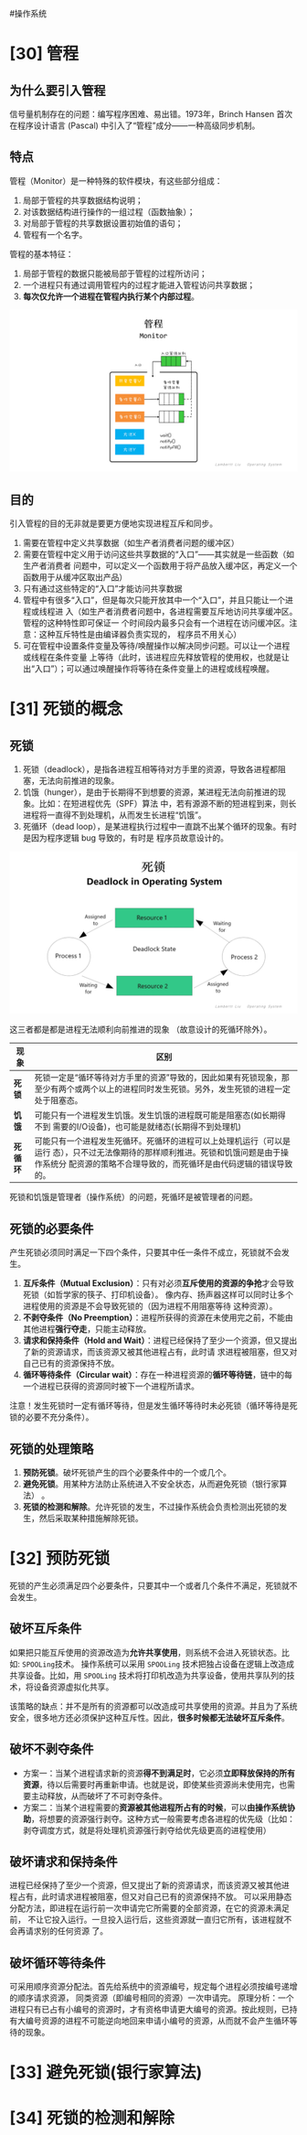 #操作系统 

# [30] 管程
## 为什么要引入管程
信号量机制存在的问题：编写程序困难、易出错。1973年，Brinch Hansen 首次在程序设计语言 (Pascal) 中引入了“管程”成分——一种高级同步机制。

## 特点
管程（Monitor）是一种特殊的软件模块，有这些部分组成： 
1. 局部于管程的共享数据结构说明； 
2. 对该数据结构进行操作的一组过程（函数抽象）； 
3. 对局部于管程的共享数据设置初始值的语句；
4. 管程有一个名字。

管程的基本特征：
1. 局部于管程的数据只能被局部于管程的过程所访问；
2. 一个进程只有通过调用管程内的过程才能进入管程访问共享数据；
3. **每次仅允许一个进程在管程内执行某个内部过程**。

![](img/02_process_mngmnt/61%20管程.jpg)

## 目的
引入管程的目的无非就是要更方便地实现进程互斥和同步。
1. 需要在管程中定义共享数据（如生产者消费者问题的缓冲区） 
2. 需要在管程中定义用于访问这些共享数据的“入口”——其实就是一些函数（如生产者消费者 问题中，可以定义一个函数用于将产品放入缓冲区，再定义一个函数用于从缓冲区取出产品） 
3. 只有通过这些特定的“入口”才能访问共享数据 
4. 管程中有很多“入口”，但是每次只能开放其中一个“入口”，并且只能让一个进程或线程进 入（如生产者消费者问题中，各进程需要互斥地访问共享缓冲区。管程的这种特性即可保证一 个时间段内最多只会有一个进程在访问缓冲区。注意：这种互斥特性是由编译器负责实现的， 程序员不用关心） 
5. 可在管程中设置条件变量及等待/唤醒操作以解决同步问题。可以让一个进程或线程在条件变量 上等待（此时，该进程应先释放管程的使用权，也就是让出“入口”）；可以通过唤醒操作将等待在条件变量上的进程或线程唤醒。

# [31] 死锁的概念
## 死锁
1. 死锁（deadlock），是指各进程互相等待对方手里的资源，导致各进程都阻塞，无法向前推进的现象。 
2. 饥饿（hunger），是由于长期得不到想要的资源，某进程无法向前推进的现象。比如：在短进程优先（SPF）算法 中，若有源源不断的短进程到来，则长进程将一直得不到处理机，从而发生长进程“饥饿”。 
3. 死循环（dead loop），是某进程执行过程中一直跳不出某个循环的现象。有时是因为程序逻辑 bug 导致的，有时是 程序员故意设计的。

![](img/02_process_mngmnt/62%20死锁.jpg)

这三者都是都是进程无法顺利向前推进的现象 （故意设计的死循环除外）。

| **现象**   | **区别**                                                                                                                                                                             |
| ------ | ------------------------------------------------------------------------------------------------------------------------------------------------------------------------------- |
| **死锁**   | 死锁一定是“循环等待对方手里的资源”导致的，因此如果有死锁现象，那至少有两个或两个以上的进程同时发生死锁。另外，发生死锁的进程一定处于阻塞态。                       |
| **饥饿**   | 可能只有一个进程发生饥饿。发生饥饿的进程既可能是阻塞态(如长期得不到 需要的I/O设备)，也可能是就绪态(长期得不到处理机)                                           |
| **死循环** | 可能只有一个进程发生死循环。死循环的进程可以上处理机运行（可以是运行 态），只不过无法像期待的那样顺利推进。死锁和饥饿问题是由于操作系统分 配资源的策略不合理导致的，而死循环是由代码逻辑的错误导致的。|

死锁和饥饿是管理者（操作系统）的问题，死循环是被管理者的问题。 

## 死锁的必要条件
产生死锁必须同时满足一下四个条件，只要其中任一条件不成立，死锁就不会发生。 
1. **互斥条件（Mutual Exclusion）**：只有对必须**互斥使用的资源的争抢**才会导致死锁（如哲学家的筷子、打印机设备）。 像内存、扬声器这样可以同时让多个进程使用的资源是不会导致死锁的（因为进程不用阻塞等待 这种资源）。
2. **不剥夺条件（No Preemption）**：进程所获得的资源在未使用完之前，不能由其他进程**强行夺走**，只能主动释放。 
3. **请求和保持条件（Hold and Wait）**：进程已经保持了至少一个资源，但又提出了新的资源请求，而该资源又被其他进程占有，此时请 求进程被阻塞，但又对自己已有的资源保持不放。 
4. **循环等待条件（Circular wait）**：存在一种进程资源的**循环等待链**，链中的每一个进程已获得的资源同时被下一个进程所请求。 

注意！发生死锁时一定有循环等待，但是发生循环等待时未必死锁（循环等待是死锁的必要不充分条件）。

## 死锁的处理策略
1. **预防死锁**。破坏死锁产生的四个必要条件中的一个或几个。
2. **避免死锁**。用某种方法防止系统进入不安全状态，从而避免死锁（银行家算法） 。
3. **死锁的检测和解除**。允许死锁的发生，不过操作系统会负责检测出死锁的发生，然后采取某种措施解除死锁。

# [32] 预防死锁
死锁的产生必须满足四个必要条件，只要其中一个或者几个条件不满足，死锁就不会发生。

## 破坏互斥条件
如果把只能互斥使用的资源改造为**允许共享使用**，则系统不会进入死锁状态。比如: `SPOOLing`技术。 
操作系统可以采用 `SPOOLing` 技术把独占设备在逻辑上改造成共享设备。比如，用 `SPOOLing` 技术将打印机改造为共享设备，使用共享队列的技术，将设备资源虚拟化共享。

该策略的缺点：并不是所有的资源都可以改造成可共享使用的资源。并且为了系统安全，很多地方还必须保护这种互斥性。因此，**很多时候都无法破坏互斥条件**。

## 破坏不剥夺条件
- 方案一：当某个进程请求新的资源**得不到满足时**，它必须**立即释放保持的所有资源**，待以后需要时再重新申请。也就是说，即使某些资源尚未使用完，也需要主动释放，从而破坏了不可剥夺条件。 
- 方案二：当某个进程需要的**资源被其他进程所占有的时候**，可以**由操作系统协助**，将想要的资源强行剥夺。这种方式一般需要考虑各进程的优先级（比如：剥夺调度方式，就是将处理机资源强行剥夺给优先级更高的进程使用）

## 破坏请求和保持条件
进程已经保持了至少一个资源，但又提出了新的资源请求，而该资源又被其他进 程占有，此时请求进程被阻塞，但又对自己已有的资源保持不放。 
可以采用静态分配方法，即进程在运行前一次申请完它所需要的全部资源，在它的资源未满足前， 不让它投入运行。一旦投入运行后，这些资源就一直归它所有，该进程就不会再请求别的任何资源 了。

## 破坏循环等待条件
可采用顺序资源分配法。首先给系统中的资源编号，规定每个进程必须按编号递增的顺序请求资源， 同类资源（即编号相同的资源）一次申请完。 
原理分析：一个进程只有已占有小编号的资源时，才有资格申请更大编号的资源。按此规则，已持 有大编号资源的进程不可能逆向地回来申请小编号的资源，从而就不会产生循环等待的现象。

# [33] 避免死锁(银行家算法)


# [34] 死锁的检测和解除

